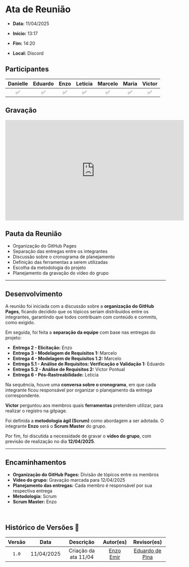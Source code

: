 # Ata de Reunião

- **Data:** 11/04/2025

- **Início:** 13:17

- **Fim:** 14:20

- **Local:** Discord

## Participantes  

| Danielle | Eduardo | Enzo | Leticia | Marcelo | Maria | Victor |
| :-: | :-: | :-: | :-: | :-: | :-: | :-: |
| ✅ | ✅ | ✅ | ✅ | ✅ | ✅ | ✅ |

## Gravação

<p style="text-align: center">
<iframe width="560" height="315" src="https://www.youtube.com/embed/BG3R38JRJpM?si=lMdiRD0p5rvmV253" title="YouTube video player" frameborder="0" allow="accelerometer; autoplay; clipboard-write; encrypted-media; gyroscope; picture-in-picture; web-share" referrerpolicy="strict-origin-when-cross-origin" allowfullscreen></iframe>
</p>

## Pauta da Reunião

- Organização do GitHub Pages  
- Separação das entregas entre os integrantes  
- Discussão sobre o cronograma de planejamento  
- Definição das ferramentas a serem utilizadas  
- Escolha da metodologia do projeto  
- Planejamento da gravação do vídeo do grupo  

---

## Desenvolvimento

A reunião foi iniciada com a discussão sobre a **organização do GitHub Pages**, ficando decidido que os tópicos seriam distribuídos entre os integrantes, garantindo que todos contribuam com conteúdo e commits, como exigido.

Em seguida, foi feita a **separação da equipe** com base nas entregas do projeto:

- **Entrega 2 - Elicitação:** Enzo  
- **Entrega 3 - Modelagem de Requisitos 1:** Marcelo  
- **Entrega 4 - Modelagem de Requisitos 1.2:** Marcelo  
- **Entrega 5.1 - Análise de Requisitos: Verificação e Validação 1:** Eduardo  
- **Entrega 5.2 - Análise de Requisitos 2:** Victor Pontual  
- **Entrega 6 - Pós-Rastreabilidade:** Leticia  

Na sequência, houve uma **conversa sobre o cronograma**, em que cada integrante ficou responsável por organizar o planejamento da entrega correspondente.

**Victor** perguntou aos membros quais **ferramentas** pretendem utilizar, para realizar o registro na gitpage.

Foi definida a **metodologia ágil (Scrum)** como abordagem a ser adotada. O integrante **Enzo** será o **Scrum Master** do grupo.

Por fim, foi discutida a necessidade de gravar o **vídeo do grupo**, com previsão de realização no dia **12/04/2025**.

---

## Encaminhamentos

- **Organização do GitHub Pages:** Divisão de tópicos entre os membros  
- **Vídeo do grupo:** Gravação marcada para 12/04/2025  
- **Planejamento das entregas:** Cada membro é responsável por sua respectiva entrega  
- **Metodologia:** Scrum  
- **Scrum Master:** Enzo  

<br>

## Histórico de Versões 📅

| Versão | Data | Descrição | Autor(es) | Revisor(es) |
| :-: | :-: | :-: | :-: | :-: |
| `1.0`  | 11/04/2025 | Criação da ata 11/04 | [Enzo Emir](https://github.com/EnzoEmir) | [Eduardo de Pina](https://github.com/eduardodpms) |